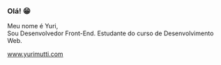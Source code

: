 ### Olá! 😁

Meu nome é Yuri,   
Sou Desenvolvedor Front-End.
Estudante do curso de Desenvolvimento Web.

www.yurimutti.com
